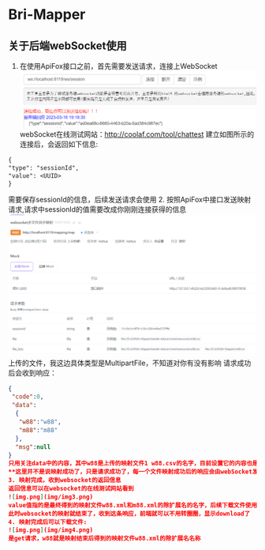 # Bri-Mapper

## 关于后端webSocket使用

1. 在使用ApiFox接口之前，首先需要发送请求，连接上WebSocket
  ![img.png](img/img.png)
  webSocket在线测试网站：http://coolaf.com/tool/chattest
  建立如图所示的连接后，会返回如下信息:
  ```
  {
  "type": "sessionId",
  "value": <UUID>
}
  ```
  需要保存sessionId的信息，后续发送请求会使用
2. 按照ApiFox中接口发送映射请求,请求中sessionId的值需要改成你刚刚连接获得的信息
![img.png](img/img2.png)
   上传的文件，我这边具体类型是MultipartFile，不知道对你有没有影响
   请求成功后会收到响应：
   ```json
   {
    "code":0,
    "data":
     {
      "w88":"w88",
      "m88":"m88"
     },
     "msg":null
   }
只用关注data中的内容，其中w88是上传的映射文件1 w88.csv的名字，目前设置它的内容也是w88，故为“w88":"w88"。
  **这里并不是说映射成功了，只是请求成功了，每一个文件映射成功后的响应会由webSocket发出。(收到这个响应，前端就可以开始转圈圈等待了，但是还不能显示download)**
3. 映射完成，收到websocket的返回信息
   返回信息可以在websocket的在线测试网站看到
   ![img.png](img/img3.png)
   value值指的是最终得到的映射文件w88.xml和m88.xml的除扩展名的名字，后续下载文件使用的也是这个名字
   此时websocket的映射就结束了，收到这条响应，前端就可以不用转圈圈，显示download了
4. 映射完成后可以下载文件:
   ![img.png](img/img4.png)
   是get请求，w88就是映射结束后得到的映射文件w88.xml的除扩展名名称

